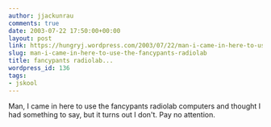 ```yaml
---
author: jjackunrau
comments: true
date: 2003-07-22 17:50:00+00:00
layout: post
link: https://hungryj.wordpress.com/2003/07/22/man-i-came-in-here-to-use-the-fancypants-radiolab/
slug: man-i-came-in-here-to-use-the-fancypants-radiolab
title: fancypants radiolab...
wordpress_id: 136
tags:
- jskool
---
```


Man, I came in here to use the fancypants radiolab computers and thought I had something to say, but it turns out I don't.  Pay no attention.
